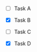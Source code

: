 <!-- filepath: /Users/vjatseslavbalahontsev/Documents/code/ObsidianProgressTracker/tests/fixtures/multi.md -->
- [ ] Task A
- [x] Task B

- [ ] Task C
- [x] Task D
